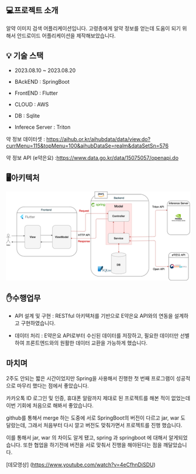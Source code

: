 💻프로젝트 소개
---
알약 이미지 검색 어플리케이션입니다. 고령층에게 알약 정보를 얻는데 도움이 되기 위해서 안드로이드 어플리케이션을 제작해보았습니다.

💡 기술 스택 
---
- 2023.08.10 ~ 2023.08.20

- BAckEND : SpringBoot
- FrontEND : Flutter
- CLOUD : AWS
- DB : Sqlite
- Inferece Server : Triton

약 정보 데이터셋 : https://aihub.or.kr/aihubdata/data/view.do?currMenu=115&topMenu=100&aihubDataSe=realm&dataSetSn=576

약 정보 API (e약은요) :https://www.data.go.kr/data/15075057/openapi.do


🖥️아키텍처
---
![아키텍처](https://github.com/dmlwls990527/Medimax/blob/master/images/%EC%95%84%ED%82%A4%ED%85%8D%EC%B3%90.png)


✋수행업무 
---  
- API 설계 및 구현 : RESTful 아키텍처를 기반으로 E약은요 API와의 연동을 설계하고 구현하였습니다.
  
- 데이터 처리 : E약은요 API로부터 수신된 데이터를 저장하고, 필요한 데이터만 선별하여 프론트엔드와의 원활한 데이터 교환을 가능하게 했습니다.

마치며
--- 
2주도 안되는 짧은 시간이었지만 Spring을 사용해서 진행한 첫 번째 프로그램이 성공적으로 마무리 했다는 점에서 좋았습니다. 

카카오톡 ID 로그인 및 인증, 휴대폰 알람까지 제대로 된 프로젝트를 해본 적이 없었는데 이번 기회에 처음으로 해봐서 좋았습니다. 

github를 통해서 merge 하는 도중에 서로 SpringBoot의 버전이 다르고 jar, war 도 달랐는데,  그래서 처음부터 다시 깔고 버전도 맞춰가면서 프로젝트를 진행 했습니다. 

이를 통해서 jar, war 의 차이도 알게 됐고, spring 과 springboot 에 대해서 알게되었습니다. 또한 협업을 하기전에 버전을 서로 맞춰서 진행을 해야된다는 점을 깨달았습니다. 



[데모영상] (https://www.youtube.com/watch?v=4eCfhnDiSDU)



